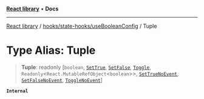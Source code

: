 [**React library**](../../../../index.md) • **Docs**

***

[React library](../../../../modules.md) / [hooks/state-hooks/useBooleanConfig](../index.md) / Tuple

# Type Alias: Tuple

> **Tuple**: readonly [`boolean`, [`SetTrue`](../interfaces/SetTrue.md), [`SetFalse`](../interfaces/SetFalse.md), [`Toggle`](../interfaces/Toggle.md), `Readonly`\<`React.MutableRefObject`\<`boolean`\>\>, [`SetTrueNoEvent`](../interfaces/SetTrueNoEvent.md), [`SetFalseNoEvent`](../interfaces/SetFalseNoEvent.md), [`ToggleNoEvent`](../interfaces/ToggleNoEvent.md)]

**`Internal`**
